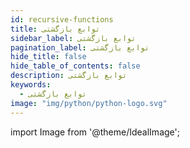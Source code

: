 ```yaml
---
id: recursive-functions
title: توابع بازگشتی
sidebar_label: توابع بازگشتی
pagination_label: توابع بازگشتی
hide_title: false
hide_table_of_contents: false
description: توابع بازگشتی
keywords:
  - توابع بازگشتی
image: "img/python/python-logo.svg"
---
```


import Image from '@theme/IdealImage';
